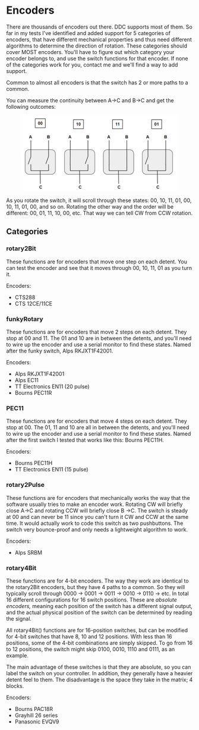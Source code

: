 # Encoders

There are thousands of encoders out there. DDC supports most of them. So far in my tests I've identified and added support for 5 categories of encoders, that have different mechanical properties and thus need different algorithms to determine the direction of rotation. These categories should cover MOST encoders. You'll have to figure out which category your encoder belongs to, and use the switch functions for that encoder. If none of the categories work for you, contact me and we'll find a way to add support.&#x20;

Common to almost all encoders is that the switch has 2 or more paths to a common.&#x20;

You can measure the continuity between A->C and B->C and get the following outcomes:

<figure><img src="../../.gitbook/assets/image (3).png" alt=""><figcaption></figcaption></figure>

As you rotate the switch, it will scroll through these states: 00, 10, 11, 01, 00, 10, 11, 01, 00, and so on. Rotating the other way and the order will be different: 00, 01, 11, 10, 00, etc. That way we can tell CW from CCW rotation.&#x20;

## Categories

### rotary2Bit

These functions are for encoders that move one step on each detent. You can test the encoder and see that it moves through 00, 10, 11, 01 as you turn it.

Encoders:

* CTS288
* CTS 12CE/11CE

### funkyRotary

These functions are for encoders that move 2 steps on each detent. They stop at 00 and 11. The 01 and 10 are in between the detents, and you'll need to wire up the encoder and use a serial monitor to find these states. Named after the funky switch, Alps RKJXT1F42001.

Encoders:

* Alps RKJXT1F42001
* Alps EC11
* TT Electronics EN11 (20 pulse)
* Bourns PEC11R

### **PEC11**

These functions are for encoders that move 4 steps on each detent. They stop at 00. The 01, 11 and 10 are all in between the detents, and you'll need to wire up the encoder and use a serial monitor to find these states. Named after the first switch I tested that works like this: Bourns PEC11H.

Encoders:

* Bourns PEC11H
* TT Electronics EN11 (15 pulse)

### rotary2Pulse

These functions are for encoders that mechanically works the way that the software usually tries to make an encoder work. Rotating CW will briefly close A->C and rotating CCW will briefly close B ->C. The switch is steady at 00 and can never be 11 since you can't turn it CW and CCW at the same time. It would actually work to code this switch as two pushbuttons. The switch very bounce-proof and only needs a lightweight algorithm to work.&#x20;

Encoders:

* Alps SRBM

### rotary4Bit

These functions are for 4-bit encoders. The way they work are identical to the rotary2Bit encoders, but they have 4 paths to a common. So they will typically scroll through 0000 -> 0001 -> 0011 -> 0010 -> 0110 -> etc. In total 16 different configurations for 16 switch positions. These are _absolute encoders,_ meaning each position of the switch has a different signal output, and the actual physical position of the switch can be determined by reading the signal.&#x20;

All rotary4Bit() functions are for 16-position switches, but can be modified for 4-bit switches that have 8, 10 and 12 positions. With less than 16 positions, some of the 4-bit combinations are simply skipped. To go from 16 to 12 positions, the switch might skip 0100, 0010, 1110 and 0111, as an example.&#x20;

The main advantage of these switches is that they are absolute, so you can label the switch on your controller. In addition, they generally have a heavier detent feel to them. The disadvantage is the space they take in the matrix; 4 blocks.&#x20;

Encoders:

* Bourns PAC18R
* Grayhill 26 series
* Panasonic EVQV9
